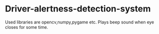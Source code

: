 # Driver-alertness-detection-system
Used libraries are opencv,numpy,pygame etc.
Plays beep sound when eye closes for some time.
